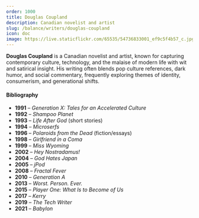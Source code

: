 ```yaml
---
order: 1000
title: Douglas Coupland
description: Canadian novelist and artist
slug: /balance/writers/douglas-coupland
icon: doc
image: https://live.staticflickr.com/65535/54736833001_ef9c5f4b57_c.jpg
---
```


**Douglas Coupland** is a Canadian novelist and artist, known for capturing contemporary culture, technology, and the malaise of modern life with wit and satirical insight. His writing often blends pop culture references, dark humor, and social commentary, frequently exploring themes of identity, consumerism, and generational shifts.

#### Bibliography

- **1991** – _Generation X: Tales for an Accelerated Culture_
- **1992** – _Shampoo Planet_
- **1993** – _Life After God_ (short stories)
- **1994** – _Microserfs_
- **1996** – _Polaroids from the Dead_ (fiction/essays)
- **1998** – _Girlfriend in a Coma_
- **1999** – _Miss Wyoming_
- **2002** – _Hey Nostradamus!_
- **2004** – _God Hates Japan_
- **2005** – _jPod_
- **2008** – _Fractal Fever_
- **2010** – _Generation A_
- **2013** – _Worst. Person. Ever._
- **2015** – _Player One: What Is to Become of Us_
- **2017** – _Kerry_
- **2019** – _The Tech Writer_
- **2021** – _Babylon_
